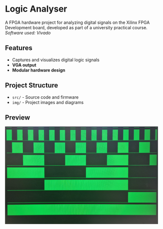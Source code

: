 # Logic Analyser

A FPGA hardware project for analyzing digital signals on the Xilinx FPGA Development board, developed as part of a university practical course.
<br>*Software used: Vivado*

## Features

- Captures and visualizes digital logic signals
- **VGA output**
- **Modular hardware design**

## Project Structure

- `src/` - Source code and firmware
- `img/` - Project images and diagrams

## Preview

![Logic Analyser Overview](img/logic_analyser.jpg)
